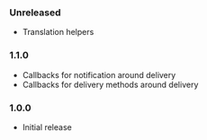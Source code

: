 ### Unreleased

* Translation helpers

### 1.1.0

* Callbacks for notification around delivery
* Callbacks for delivery methods around delivery


### 1.0.0

* Initial release
